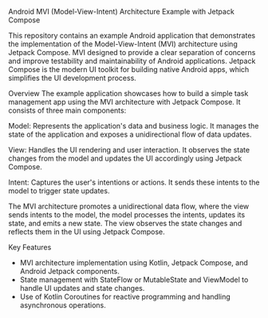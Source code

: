 Android MVI (Model-View-Intent) Architecture Example with Jetpack Compose


This repository contains an example Android application that demonstrates the implementation of the Model-View-Intent (MVI) architecture using Jetpack Compose. MVI designed to provide a clear separation of concerns and improve testability and maintainability of Android applications. Jetpack Compose is the modern UI toolkit for building native Android apps, which simplifies the UI development process.

Overview
The example application showcases how to build a simple task management app using the MVI architecture with Jetpack Compose. It consists of three main components:

Model: Represents the application's data and business logic. It manages the state of the application and exposes a unidirectional flow of data updates.

View: Handles the UI rendering and user interaction. It observes the state changes from the model and updates the UI accordingly using Jetpack Compose.

Intent: Captures the user's intentions or actions. It sends these intents to the model to trigger state updates.

The MVI architecture promotes a unidirectional data flow, where the view sends intents to the model, the model processes the intents, 
updates its state, and emits a new state. The view observes the state changes and reflects them in the UI using Jetpack Compose.

Key Features
* MVI architecture implementation using Kotlin, Jetpack Compose, and Android Jetpack components.
* State management with StateFlow or MutableState and ViewModel to handle UI updates and state changes.
* Use of Kotlin Coroutines for reactive programming and handling asynchronous operations.
